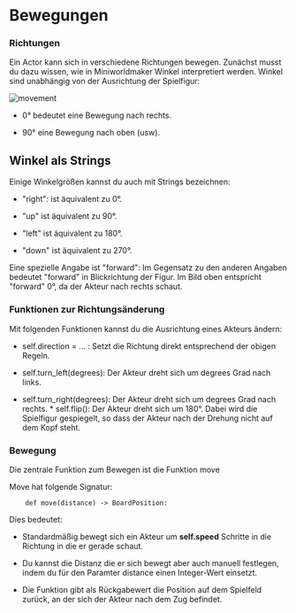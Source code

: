Bewegungen
==========

### Richtungen

Ein Actor kann sich in verschiedene Richtungen bewegen. Zunächst musst du dazu wissen, wie in Miniworldmaker Winkel interpretiert werden.
Winkel sind unabhängig von der Ausrichtung der Spielfigur:

![movement](/_images/movement.jpg)

  * 0° bedeutet eine Bewegung nach rechts.
  
  * 90° eine Bewegung nach oben (usw).
  
## Winkel als Strings

Einige Winkelgrößen kannst du auch mit Strings bezeichnen:

  * "right": ist äquivalent zu 0°.
  
  * "up" ist äquivalent zu 90°.
  
  * "left" ist äquivalent zu 180°.
  
  * "down" ist äquivalent zu 270°.

Eine spezielle Angabe ist "forward": Im Gegensatz zu den anderen Angaben bedeutet "forward"
 in Blickrichtung der Figur. Im Bild oben entspricht "forward" 0°, da der Akteur nach rechts schaut.

### Funktionen zur Richtungsänderung

Mit folgenden Funktionen kannst du die Ausrichtung eines Akteurs ändern:

  * self.direction = ... : Setzt die Richtung direkt entsprechend der obigen Regeln.
  
  * self.turn_left(degrees): Der Akteur dreht sich um degrees Grad nach links.
  
  * self.turn_right(degrees): Der Akteur dreht sich um degrees Grad nach rechts.  * self.flip(): Der Akteur dreht sich um 180°. Dabei wird die Spielfigur gespiegelt, so dass der Akteur nach der Drehung nicht auf dem Kopf steht.
  
  
### Bewegung

Die zentrale Funktion zum Bewegen ist die Funktion move

Move hat folgende Signatur:

```
    def move(distance) -> BoardPosition:
```

Dies bedeutet:
  
  * Standardmäßig bewegt sich ein Akteur um **self.speed** Schritte in die Richtung in die er gerade schaut.
  
  * Du kannst die Distanz die er sich bewegt aber auch manuell festlegen, indem du für den Paramter distance einen Integer-Wert einsetzt.
  
  * Die Funktion gibt als Rückgabewert die Position auf dem Spielfeld zurück, an der sich der Akteur nach dem Zug befindet.